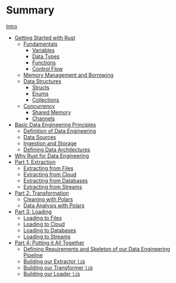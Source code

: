 # Summary
[Intro](./README.md)

- [Getting Started with Rust](./getting_started_with_rust/getting_started_with_rust.md)
  - [Fundamentals](./getting_started_with_rust/fundamentals/data_types.md)
    - [Variables](./getting_started_with_rust/fundamentals/variables.md)
    - [Data Types](./getting_started_with_rust/fundamentals/data_types.md)
    - [Functions](./getting_started_with_rust/fundamentals/functions.md)
    - [Control Flow](./getting_started_with_rust/fundamentals/control_flow.md)
  - [Memory Management and Borrowing](./memory_management_and_borrowing/memory_management_and_borrowing.md)
  - [Data Structures]()
    - [Structs]()
    - [Enums]()
    - [Collections]()
  - [Concurrency]()
    - [Shared Memory]()
    - [Channels]()
- [Basic Data Engineering Principles]()
  - [Definition of Data Engineering]()
  - [Data Sources]()
  - [Ingestion and Storage]()
  - [Defining Data Architectures]()
- [Why Rust for Data Engineering]()
- [Part 1: Extraction]()
  - [Extracting from Files]()
  - [Extracting from Cloud]()
  - [Extracting from Databases]()
  - [Extracting from Streams]()
- [Part 2: Transformation]()
  - [Cleaning with Polars]()
  - [Data Analysis with Polars]()
- [Part 3: Loading]()
  - [Loading to Files]()
  - [Loading to Cloud]()
  - [Loading to Databases]()
  - [Loading to Streams]()
- [Part 4: Putting it All Together]()
  - [Defining Requirements and Skeleton of our Data Engineering Pipeline]()
  - [Building our Extractor `lib`]()
  - [Building our Transformer `lib`]()
  - [Building our Loader `lib`]()